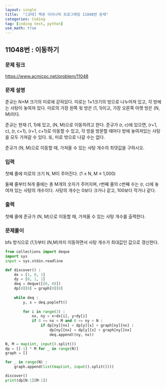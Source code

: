 ```yaml
---
layout: single
title:  "[코테] 백준 다이나믹 프로그래밍 11048번 문제"
categories: Coding
tag: [coding test, python]
use_math: true
---
```


## 11048번 : 이동하기
### 문제 링크
<https://www.acmicpc.net/problem/11048>

### 문제 설명
준규는 N×M 크기의 미로에 갇혀있다. 미로는 1×1크기의 방으로 나누어져 있고, 각 방에는 사탕이 놓여져 있다. 미로의 가장 왼쪽 윗 방은 (1, 1)이고, 가장 오른쪽 아랫 방은 (N, M)이다.

준규는 현재 (1, 1)에 있고, (N, M)으로 이동하려고 한다. 준규가 (r, c)에 있으면, (r+1, c), (r, c+1), (r+1, c+1)로 이동할 수 있고, 각 방을 방문할 때마다 방에 놓여져있는 사탕을 모두 가져갈 수 있다. 또, 미로 밖으로 나갈 수는 없다.

준규가 (N, M)으로 이동할 때, 가져올 수 있는 사탕 개수의 최댓값을 구하시오.

### 입력
첫째 줄에 미로의 크기 N, M이 주어진다. (1 ≤ N, M ≤ 1,000)

둘째 줄부터 N개 줄에는 총 M개의 숫자가 주어지며, r번째 줄의 c번째 수는 (r, c)에 놓여져 있는 사탕의 개수이다. 사탕의 개수는 0보다 크거나 같고, 100보다 작거나 같다.

### 출력
첫째 줄에 준규가 (N, M)으로 이동할 때, 가져올 수 있는 사탕 개수를 출력한다.

### 문제풀이
bfs 방식으로 (1,1)부터 (N,M)까지 이동하면서 사탕 개수가 최대값인 값으로 갱신한다.


```python
from collections import deque
import sys
input = sys.stdin.readline

def discover() :
    dx = [1, 0, 1]
    dy = [0, 1, 1]
    deq = deque([(0, 0)])
    dp[0][0] = graph[0][0]
    
    while deq :
        y, x = deq.popleft()
        
        for i in range(3) :
            nx, ny = x+dx[i], y+dy[i]
            if 0 <= nx < M and 0 <= ny < N :
                if dp[ny][nx] < dp[y][x] + graph[ny][nx] :
                    dp[ny][nx] = dp[y][x] + graph[ny][nx]
                    deq.append((ny, nx))
                
N, M = map(int, input().split())
dp = [[-1] * M for _ in range(N)]
graph = []

for _ in range(N) : 
    graph.append(list(map(int, input().split())))

discover()
print(dp[N-1][M-1])
```
